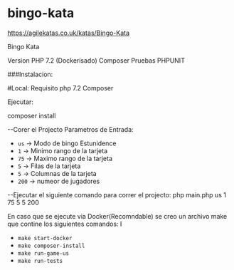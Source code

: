 # bingo-kata
https://agilekatas.co.uk/katas/Bingo-Kata

Bingo Kata 

Version PHP 7.2 (Dockerisado)
Composer
Pruebas PHPUNIT

###Instalacion:

#Local:
Requisito php 7.2
Composer 

Ejecutar:

composer install

--Corer el Projecto
Parametros de Entrada:
- `us` -> Modo de bingo Estunidence
- `1` -> Minimo rango de la tarjeta
- `75` -> Maximo rango de la tarjeta
- `5` -> Filas de la tarjeta
- `5` -> Columnas de la tarjeta
- `200` -> numeor de jugadores

--Ejecutar el siguiente comando para correr el projecto:
php main.php us 1 75 5 5 200


En caso que se ejecute via Docker(Recomndable) se creo un archivo make que contine los siguientes comandos: I

- `make start-docker`
- `make composer-install`
- `make run-game-us`
- `make run-tests`
